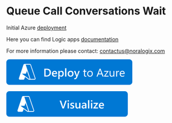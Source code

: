 # Queue Call Conversations Wait

Initial Azure [deployment](https://github.com/Noralogix/genesyscloud-eventgrid/tree/main/start) 

Here you can find Logic apps [documentation](https://docs.microsoft.com/en-us/azure/logic-apps/logic-apps-overview)

For more information please contact: [contactus@noralogix.com](mailto:contactus@noralogix.com)


[![Deploy To Azure](https://raw.githubusercontent.com/Azure/azure-quickstart-templates/master/1-CONTRIBUTION-GUIDE/images/deploytoazure.svg?sanitize=true)](https://portal.azure.com/#create/Microsoft.Template/uri/https%3A%2F%2Fraw.githubusercontent.com%2FNoralogix%2Fgenesyscloud-eventgrid%2Fmain%2Fsamples%2Fqueue-conversations-wait%2Fqueue-conversations-wait.json)

[![Visualize](https://raw.githubusercontent.com/Azure/azure-quickstart-templates/master/1-CONTRIBUTION-GUIDE/images/visualizebutton.svg?sanitize=true)](http://armviz.io/#/?load=https%3A%2F%2Fraw.githubusercontent.com%2FNoralogix%2Fgenesyscloud-eventgrid%2Fmain%2Fsamples%2Fqueue-conversations-wait%2Fqueue-conversations-wait.json)
